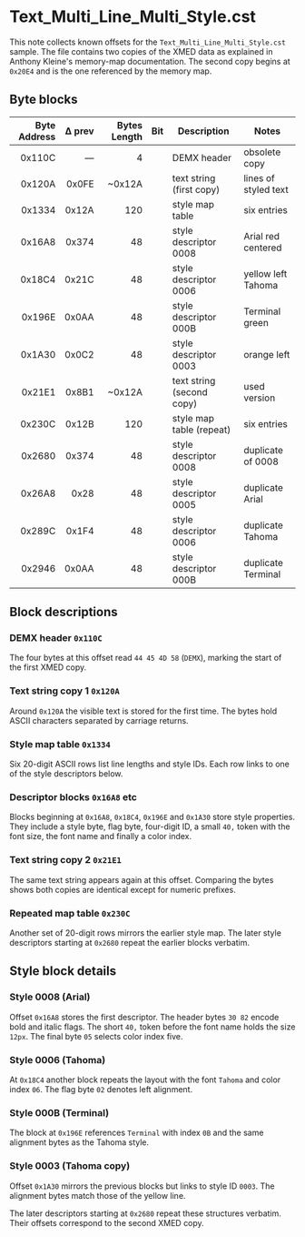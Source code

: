 # Text_Multi_Line_Multi_Style.cst

This note collects known offsets for the `Text_Multi_Line_Multi_Style.cst` sample. The file contains two copies of the XMED data as explained in Anthony Kleine's memory-map documentation.  The second copy begins at `0x20E4` and is the one referenced by the memory map.

## Byte blocks

| Byte Address | Δ prev | Bytes Length | Bit | Description | Notes |
|-------------:|-------:|-------------:|----|-------------|-------|
| 0x110C | — | 4 | | DEMX header | obsolete copy |
| 0x120A | 0x0FE | ~0x12A | | text string (first copy) | lines of styled text |
| 0x1334 | 0x12A | 120 | | style map table | six entries |
| 0x16A8 | 0x374 | 48 | | style descriptor 0008 | Arial red centered |
| 0x18C4 | 0x21C | 48 | | style descriptor 0006 | yellow left Tahoma |
| 0x196E | 0x0AA | 48 | | style descriptor 000B | Terminal green |
| 0x1A30 | 0x0C2 | 48 | | style descriptor 0003 | orange left |
| 0x21E1 | 0x8B1 | ~0x12A | | text string (second copy) | used version |
| 0x230C | 0x12B | 120 | | style map table (repeat) | six entries |
| 0x2680 | 0x374 | 48 | | style descriptor 0008 | duplicate of 0008 |
| 0x26A8 | 0x28 | 48 | | style descriptor 0005 | duplicate Arial |
| 0x289C | 0x1F4 | 48 | | style descriptor 0006 | duplicate Tahoma |
| 0x2946 | 0x0AA | 48 | | style descriptor 000B | duplicate Terminal |

## Block descriptions

### DEMX header `0x110C`

The four bytes at this offset read `44 45 4D 58` (`DEMX`), marking the start of the first XMED copy.

### Text string copy 1 `0x120A`

Around `0x120A` the visible text is stored for the first time. The bytes hold ASCII characters separated by carriage returns.

### Style map table `0x1334`

Six 20-digit ASCII rows list line lengths and style IDs. Each row links to one of the style descriptors below.

### Descriptor blocks `0x16A8` etc

Blocks beginning at `0x16A8`, `0x18C4`, `0x196E` and `0x1A30` store style properties. They include a style byte, flag byte, four-digit ID, a small `40,` token with the font size, the font name and finally a color index.

### Text string copy 2 `0x21E1`

The same text string appears again at this offset. Comparing the bytes shows both copies are identical except for numeric prefixes.

### Repeated map table `0x230C`

Another set of 20-digit rows mirrors the earlier style map. The later style descriptors starting at `0x2680` repeat the earlier blocks verbatim.

## Style block details

### Style 0008 (Arial)
Offset `0x16A8` stores the first descriptor. The header bytes `30 82` encode bold and italic flags. The short `40,` token before the font name holds the size `12px`. The final byte `05` selects color index five.

### Style 0006 (Tahoma)
At `0x18C4` another block repeats the layout with the font `Tahoma` and color index `06`. The flag byte `02` denotes left alignment.

### Style 000B (Terminal)
The block at `0x196E` references `Terminal` with index `0B` and the same alignment bytes as the Tahoma style.

### Style 0003 (Tahoma copy)
Offset `0x1A30` mirrors the previous blocks but links to style ID `0003`. The alignment bytes match those of the yellow line.

The later descriptors starting at `0x2680` repeat these structures verbatim. Their offsets correspond to the second XMED copy.

